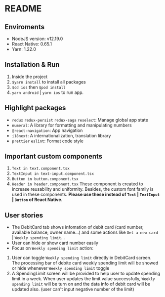 # README
## Enviroments
- NodeJS version: v12.19.0
- React Native: 0.65.1
- Yarn: 1.22.0

## Installation & Run
1. Inside the project
2. `$yarn install` to install all packages
3. `$cd ios` then `$pod install`
4. `yarn android` | `yarn ios` to run app.

## Highlight packages
- `redux` `redux-persist` `redux-saga` `reselect`: Manage global app state
- `numeral`: A library for formatting and manipulating numbers
- `@react-navigation`: App navigation
- `i18next`: A internationalization, translation library
- `prettier` `eslint`: Format code style

## Important custom components
1. `Text in text.component.tsx`
2. `TextInput in text-input.component.tsx`
3. `Button in button.component.tsx`
4. `Header in header.component.tsx` 
These component is created to increase reusability and uniformity. Besides, the custom font family is used in these components.
**Please use these instead of `Text` | `TextInput` | `Button` of React Native.**

## User stories
- The DebitCard tab shows infomation of debit card (card number, available balance, owner name...) and some actions like `Get a new card` | `Weekly spending limit`...
- User can hide or show card number easily
- Focus on `Weekly spending limit` action:
1. User can toggle `Weekly spending limit` directly in DebitCard screen. The processing bar of debite card weekly spending limit will be showed or hide whenever `Weekly spending limit` toggle
2. A SpendingLimit screen will be provided to help user to update spending limit in a week. When user updates the limit value successfully, `Weekly spending limit` will be turn on and the data info of debit card will be updated also. (user can't input negative number of the limit)
